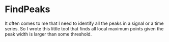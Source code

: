 # FindPeaks
It often comes to me that I need to identify all the peaks in a signal or a time series. So I wrote this little tool that finds all local maximum points given the peak width is larger than some threshold.
